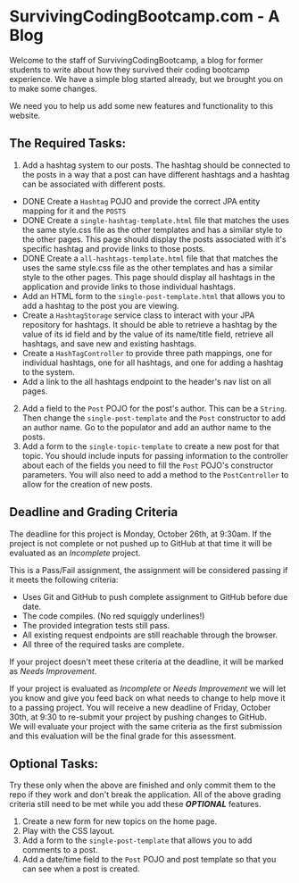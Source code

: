# SurvivingCodingBootcamp.com - A Blog

Welcome to the staff of SurvivingCodingBootcamp, a blog for former students to write about how they survived their 
coding bootcamp experience.  We have a simple blog started already, but we brought you on to make some changes.

We need you to help us add some new features and functionality to this website.

## The Required Tasks:
1. Add a hashtag system to our posts.  The hashtag should be connected to the posts in a way that a post can have 
different hashtags and a hashtag can be associated with different posts.
  - DONE Create a `Hashtag` POJO and provide the correct JPA entity mapping for it and the `POSTS`
  -  DONE Create a `single-hashtag-template.html` file that matches the uses the same style.css file as the other templates 
    and has a similar style to the other pages.  This page should display the posts associated with it's specific hashtag
    and provide links to those posts.
  - DONE Create a `all-hashtags-template.html` file that that matches the uses the same style.css file as the other templates 
    and has a similar style to the other pages.  This page should display all hashtags in the application and provide 
    links to those individual hashtags.
  - Add an HTML form to the `single-post-template.html` that allows you to add a hashtag to the post you are viewing.
  - Create a `HashtagStorage` service class to interact with your JPA repository for hashtags.  It should be able to 
    retrieve a hashtag by the value of its id field and by the value of its name/title field, retrieve all hashtags, and
    save new and existing hashtags.  
  - Create a `HashTagController` to provide three path mappings, one for individual hashtags, one for all hashtags, and 
 one for adding a hashtag to the system. 
  - Add a link to the all hashtags endpoint to the header's nav list on all pages.
2. Add a field to the `Post` POJO for the post's author.  This can be a `String`.  Then change the `single-post-template` 
and the `Post` constructor to add an author name.  Go to the populator and add an author name to the posts.
3. Add a form to the `single-topic-template` to create a new post for that topic.  You should include inputs for
passing information to the controller about each of the fields you need to fill the `Post` POJO's constructor 
parameters. You will also need to add a method to the `PostController` to allow for the creation of new posts.

## Deadline and Grading Criteria
The deadline for this project is Monday, October 26th, at 9:30am.
If the project is not complete or not pushed up to GitHub at that time it will be evaluated as an _Incomplete_ project.

This is a Pass/Fail assignment, the assignment will be considered passing if it meets the following criteria:
- Uses Git and GitHub to push complete assignment to GitHub before due date.
- The code compiles.  (No red squiggly underlines!)
- The provided integration tests still pass.
- All existing request endpoints are still reachable through the browser.
- All three of the required tasks are complete.

If your project doesn't meet these criteria at the deadline, it will be marked as _Needs Improvement_.

If your project is evaluated as _Incomplete_ or _Needs Improvement_ we will let you know and give you feed back on what 
needs to change to help move it to a passing project.
You will receive a new deadline of Friday, October 30th, at 9:30 to re-submit your project by pushing changes to GitHub.  
We will evaluate your project with the same criteria as the first submission and this evaluation will be the final grade
for this assessment.

## Optional Tasks:
Try these only when the above are finished and only commit them to the repo if they work and don't break the 
application.  All of the above grading criteria still need to be met while you add these _**OPTIONAL**_ features. 
1.  Create a new form for new topics on the home page.
2.  Play with the CSS layout.  
3.  Add a form to the `single-post-template` that allows you to add comments to a post.  
4.  Add a date/time field to the `Post` POJO and post template so that you can see when a post is created.

